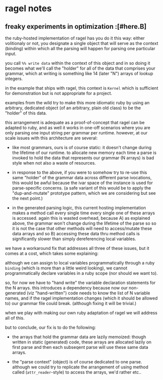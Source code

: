 # ragel notes

## freaky experiments in optimization :[#here.B]

the ruby-hosted implementation of ragel has you do it this way: either
volitionaly or not, you designate a single object that will serve as the
context (binding) within which all the parsing will happen for parsing one
particular input.

you call `%% write data` within the context of this object and in so doing
it becomes what we'll call the "holder" for all of the data that comprises
your grammar, which at writing is something like 14 (later "N") arrays of
lookup integers.

in the example that ships with ragel, this context is `Kernel` which is
sufficient for demonstration but is not appropriate for a project.

examples from the wild try to make this more idiomatic ruby by using
an arbitrary, dedicated object (of an arbitrary, plain old class) to be
the "holder" of this data.

this arrangement is adequate as a proof-of-concept that ragel can be
adapted to ruby, and as well it works in one-off scenarios where you are
only parsing one input string per grammar per runtime. however, at our
scale issues with this architecture are several:

  - like most grammars, ours is of course static: it doesn't change during
    the lifetime of our runtime. to allocate new memory each time a parse
    is invoked to hold the data that represents our grammar (N arrays) is
    bad style when not also a waste of resources.

  - in response to the above, if you were to somehow try to re-use this
    same "holder" of the grammar data across different parse ivocations,
    this would be awful because the ivar space of the instance is used for
    parse-specific concerns. (a safe variant of this would be to apply the
    "dup-and-mutate" prototype pattern, which we are considering but see
    the next point.)

  - in the generated parsing logic, this current hosting implementation
    makes a method call every single time every single one of these arrays
    is accessed. again this is wasted overhead, because A) as explained
    above, the grammar won't change during the lifetime of the parse so
    so it is not the case that other methods will need to access/mutate
    these data arrays and so B) accessing these data thru method calls
    is significantly slower than simply dereferencing local variables.

we have a workaround fix that addresses all three of these issues, but
it comes at a cost, which takes some explaining:

although we can assign to local variables programmatically through a ruby
`binding` (which is more than a little weird looking), we cannot
programmatically declare variables in a ruby scope (nor should we
want to).

so, for now we have to "hand write" the variable declaration statements
for the N arrays. this introduces a dependency because now our non-generated
(viz "hand-written") code needs to know the list of N variable names, and
if the ragel implementation changes (which it should be allowed to) our
grammar file could break. (although fixing it will be trivial.)

when we play with making our own ruby adaptation of ragel we will address
all of this.

but to conclude, our fix is to do the following:

  - the arrays that hold the grammar data are lazily memoized: though
    written in static (generated) code, these arrays are allocated lazily
    on first parse and then each subseqent parse will use these same data
    arrays.

  - the "parse context" (object) is of course dedicated to one parse.
    although we could try to replicate the arrangement of using method
    called (`attr_reader`-style) to access the arrays, we'd rather etc..
